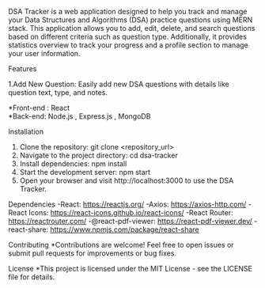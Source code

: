DSA Tracker is a web application designed to help you track and manage your Data Structures and Algorithms (DSA) practice questions using MERN stack. This application allows you to add, edit, delete, and search questions based on different criteria such as question type. Additionally, it provides statistics overview to track your progress and a profile section to manage your user information.

Features

1.Add New Question: Easily add new DSA questions with details like question text, type, and notes.



*Front-end : React             
*Back-end: Node.js , Express.js , MongoDB


Installation
1. Clone the repository:  git clone <repository_url>
2. Navigate to the project directory: cd dsa-tracker
3. Install dependencies: npm install
4. Start the development server: npm start
5. Open your browser and visit http://localhost:3000 to use the DSA Tracker.

Dependencies
-React: https://reactjs.org/
-Axios: https://axios-http.com/
-React Icons: https://react-icons.github.io/react-icons/
-React Router: https://reactrouter.com/
-@react-pdf-viewer: https://react-pdf-viewer.dev/
-react-share: https://www.npmjs.com/package/react-share

Contributing
*Contributions are welcome! Feel free to open issues or submit pull requests for improvements or bug fixes.

License
*This project is licensed under the MIT License - see the LICENSE file for details.


